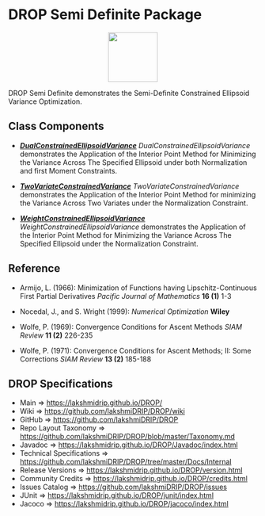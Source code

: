 # DROP Semi Definite Package

<p align="center"><img src="https://github.com/lakshmiDRIP/DROP/blob/master/DRIP_Logo.gif?raw=true" width="100"></p>

DROP Semi Definite demonstrates the Semi-Definite Constrained Ellipsoid Variance Optimization.


## Class Components

 * [***DualConstrainedEllipsoidVariance***](https://github.com/lakshmiDRIP/DROP/tree/master/src/main/java/org/drip/sample/semidefinite/DualConstrainedEllipsoidVariance.java)
 <i>DualConstrainedEllipsoidVariance</i> demonstrates the Application of the Interior Point Method for Minimizing the Variance Across The Specified Ellipsoid under both Normalization and first Moment Constraints.

 * [***TwoVariateConstrainedVariance***](https://github.com/lakshmiDRIP/DROP/tree/master/src/main/java/org/drip/sample/semidefinite/TwoVariateConstrainedVariance.java)
 <i>TwoVariateConstrainedVariance</i> demonstrates the Application of the Interior Point Method for minimizing the Variance Across Two Variates under the Normalization Constraint.

 * [***WeightConstrainedEllipsoidVariance***](https://github.com/lakshmiDRIP/DROP/tree/master/src/main/java/org/drip/sample/semidefinite/WeightConstrainedEllipsoidVariance.java)
 <i>WeightConstrainedEllipsoidVariance</i> demonstrates the Application of the Interior Point Method for Minimizing the Variance Across The Specified Ellipsoid under the Normalization Constraint.


## Reference

 * Armijo, L. (1966): Minimization of Functions having Lipschitz-Continuous First Partial Derivatives <i>Pacific Journal of Mathematics</i> <b>16 (1)</b> 1-3

 * Nocedal, J., and S. Wright (1999): <i>Numerical Optimization</i> <b>Wiley</b>

 * Wolfe, P. (1969): Convergence Conditions for Ascent Methods <i>SIAM Review</i> <b>11 (2)</b> 226-235

 * Wolfe, P. (1971): Convergence Conditions for Ascent Methods; II: Some Corrections <i>SIAM Review</i> <b>13 (2)</b> 185-188


## DROP Specifications

 * Main                     => https://lakshmidrip.github.io/DROP/
 * Wiki                     => https://github.com/lakshmiDRIP/DROP/wiki
 * GitHub                   => https://github.com/lakshmiDRIP/DROP
 * Repo Layout Taxonomy     => https://github.com/lakshmiDRIP/DROP/blob/master/Taxonomy.md
 * Javadoc                  => https://lakshmidrip.github.io/DROP/Javadoc/index.html
 * Technical Specifications => https://github.com/lakshmiDRIP/DROP/tree/master/Docs/Internal
 * Release Versions         => https://lakshmidrip.github.io/DROP/version.html
 * Community Credits        => https://lakshmidrip.github.io/DROP/credits.html
 * Issues Catalog           => https://github.com/lakshmiDRIP/DROP/issues
 * JUnit                    => https://lakshmidrip.github.io/DROP/junit/index.html
 * Jacoco                   => https://lakshmidrip.github.io/DROP/jacoco/index.html
